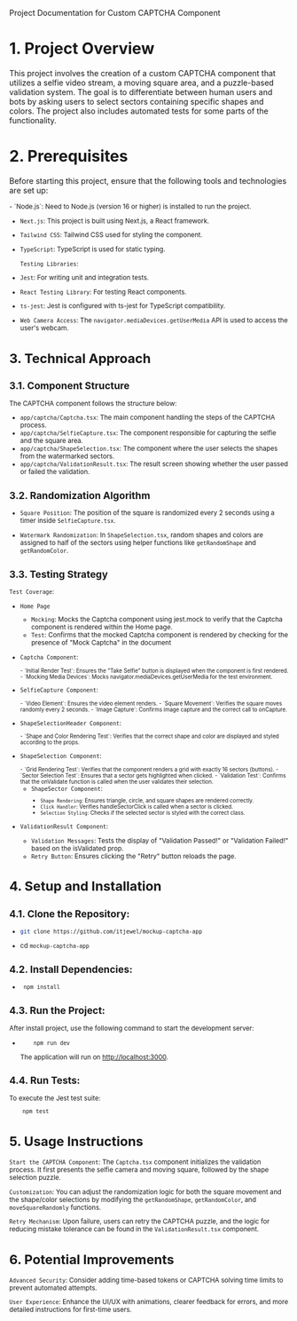 Project Documentation for Custom CAPTCHA Component

# 1. Project Overview

This project involves the creation of a custom CAPTCHA component that utilizes a selfie video stream, a moving square area, and a puzzle-based validation system. The goal is to differentiate between human users and bots by asking users to select sectors containing specific shapes and colors. The project also includes automated tests for some parts of the functionality.

# 2. Prerequisites

Before starting this project, ensure that the following tools and technologies are set up:

<sub>
- `Node.js`: Need to Node.js (version 16 or higher) is installed to run the project.

- `Next.js`: This project is built using Next.js, a React framework.

- `Tailwind CSS`: Tailwind CSS used for styling the component.

- `TypeScript`: TypeScript is used for static typing.
  </sub>

  `Testing Libraries`:

    <sub>

- `Jest`: For writing unit and integration tests.

- `React Testing Library`: For testing React components.

- `ts-jest`: Jest is configured with ts-jest for TypeScript compatibility.

- `Web Camera Access`: The `navigator.mediaDevices.getUserMedia` API is used to access the user's webcam.
  </sub>

# 3. Technical Approach

## 3.1. Component Structure

The CAPTCHA component follows the structure below:

- `app/captcha/Captcha.tsx`: The main component handling the steps of the CAPTCHA process.
- `app/captcha/SelfieCapture.tsx`: The component responsible for capturing the selfie and the square area.
- `app/captcha/ShapeSelection.tsx`: The component where the user selects the shapes from the watermarked sectors.
- `app/captcha/ValidationResult.tsx`: The result screen showing whether the user passed or failed the validation.

## 3.2. Randomization Algorithm

- `Square Position`: The position of the square is randomized every 2 seconds using a timer inside `SelfieCapture.tsx`.

- `Watermark Randomization`: In `ShapeSelection.tsx`, random shapes and colors are assigned to half of the sectors using helper functions like `getRandomShape` and `getRandomColor`.

## 3.3. Testing Strategy

`Test Coverage`:

- `Home Page`
  <sub>

  - `Mocking`: Mocks the Captcha component using jest.mock to verify that the Captcha component is rendered within the Home page.
  - `Test`: Confirms that the mocked Captcha component is rendered by checking for the presence of "Mock Captcha" in the document
    </sub>

- `Captcha Component`:

  <sub>
  - `Initial Render Test`: Ensures the "Take Selfie" button is displayed when the component is first rendered.
  - `Mocking Media Devices`: Mocks navigator.mediaDevices.getUserMedia for the test environment.
    </sub>

- `SelfieCapture Component`:

  <sub>
    - `Video Element`: Ensures the video element renders.
    - `Square Movement`: Verifies the square moves randomly every 2 seconds.
    - `Image Capture`: Confirms image capture and the correct call to onCapture.
  <sub>

- `ShapeSelectionHeader Component`:

  <sub>
  - `Shape and Color Rendering Test`: Verifies that the correct shape and color are displayed and styled according to the props.
    </sub>

- `ShapeSelection Component`:

  <sub>
  - `Grid Rendering Test`: Verifies that the component renders a grid with exactly 16 sectors (buttons).
  - `Sector Selection Test`: Ensures that a sector gets highlighted when clicked.
  - `Validation Test`: Confirms that the onValidate function is called when the user validates their selection.
    </sub>

  - `ShapeSector Component`:
    <sub>
    - `Shape Rendering`: Ensures triangle, circle, and square shapes are rendered correctly.
    - `Click Handler`: Verifies handleSectorClick is called when a sector is clicked.
    - `Selection Styling`: Checks if the selected sector is styled with the correct class.
      </sub>

- `ValidationResult Component`:
  <sub>
  - `Validation Messages`: Tests the display of "Validation Passed!" or "Validation Failed!" based on the isValidated prop.
  - `Retry Button`: Ensures clicking the "Retry" button reloads the page.
    </sub>

# 4. Setup and Installation

## 4.1. Clone the Repository:

- ```sh
  git clone https://github.com/itjewel/mockup-captcha-app
  ```

- cd `mockup-captcha-app`

## 4.2. Install Dependencies:

- ```sh
   npm install
  ```

## 4.3. Run the Project:

After install project, use the following command to start the development server:

- ```sh
      npm run dev
  ```
  The application will run on [http://localhost:3000](http://localhost:3000).

## 4.4. Run Tests:

To execute the Jest test suite:

```sh
    npm test
```

# 5. Usage Instructions

`Start the CAPTCHA Component`: The `Captcha.tsx` component initializes the validation process. It first presents the selfie camera and moving square, followed by the shape selection puzzle.

`Customization`: You can adjust the randomization logic for both the square movement and the shape/color selections by modifying the `getRandomShape`, `getRandomColor`, and `moveSquareRandomly` functions.

`Retry Mechanism`: Upon failure, users can retry the CAPTCHA puzzle, and the logic for reducing mistake tolerance can be found in the `ValidationResult.tsx` component.

# 6. Potential Improvements

`Advanced Security`: Consider adding time-based tokens or CAPTCHA solving time limits to prevent automated attempts.

`User Experience`: Enhance the UI/UX with animations, clearer feedback for errors, and more detailed instructions for first-time users.

